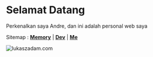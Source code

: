 # Selamat Datang 

Perkenalkan saya Andre, dan ini adalah personal web saya

Sitemap :
[**Memory**](/memory) | [**Dev**](/dev) | [**Me**](/me/hello)

![lukaszadam.com](https://lukaszadam.com/wordpress-icons.svg "Source: lukaszadam.com")
